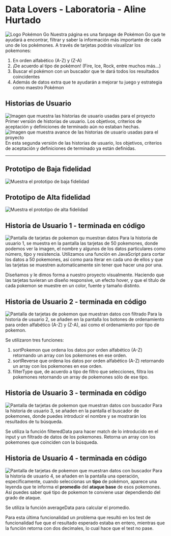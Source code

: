 # Data Lovers - Laboratoria - Aline Hurtado
![Logo Pokémon Go](./src/img/unnamed.png)
Nuestra página es una fanpage de Pokémon Go que te ayudará a encontrar, filtrar y saber la información más importante de cada uno de los pokémones. 
A través de tarjetas podrás visualizar los pokemones:
1) En orden alfabético (A-Z) y (Z-A)
2) ¡De acuerdo al tipo de pokémon! (Fire, Ice, Rock, entre muchos más...)
3) Buscar el pokémon con un buscador que te dará todos los resultados coincidentes
4) Además de datos extra que te ayudarán a mejorar tu juego y estrategia como maestro Pokémon


## Historias de Usuario
![Imagen que muestra las historias de usuario usadas para el proyecto](./src/img/Historias%20de%20usuario.png)
Primer versión de historias de usuario. Los objetivos, criterios de aceptación y definiciones de terminado aún no estaban hechas. 
![Imagen que muestra  avance de las historias de usuario usadas para el proyecto](./src/img/Historias_usuario_4.png)
En esta segunda versión de las historias de usuario, los objetivos, criterios de aceptación y definiciones de terminado ya están definidas.

***

## Prototipo de Baja fidelidad

![Muestra el prototipo de baja fidelidad](./src/img/Prototipo%20Baja%20Fidelidad.jpg)


## Prototipo de Alta fidelidad

![Muestra el prototipo de alta fidelidad](./src/img/Prototipo%20Alta%20Fidelidad.jpeg)

## Historia de Usuario 1 - terminada en código
![Pantalla de tarjetas de pokemon qu muestran datos](./src/img/Historia_Usuario%201.png)
Para la historia de usuario 1, se muestra en la pantalla las tarjetas de 50 pokemones, donde podemos ver la imagen, el nombre y algunos de los datos particulares como número, tipo y resistencia. 
Utilizamos una función en JavaScript para cortar los datos a 50 pokemones, así como para iterar en cada uno de ellos y que las tarjetas se muestren automaticamente sin tener que hacer una por una. 

Diseñamos y le dimos forma a nuestro proyecto visualmente. Haciendo que las tarjetas tuvieran un diseño responsive, un efecto hover, y que el título de cada pokemon se muestre en un color, fuente y tamaño distinto.

## Historia de Usuario 2 - terminada en código
![Pantalla de tarjetas de pokemon que muestran datos con filtrado](./src/img/HU2.png)
Para la historia de usuario 2, se añaden en la pantalla los botones de ordenamiento para orden alfabético (A-Z) y (Z-A), así como el ordenamiento por tipo de pokemon. 

Se utilizaron tres funciones: 
1) sortPokemon que ordena los datos por orden alfabético (A-Z) retornando un array con los pokemones en ese orden.
2) sortReverse que ordena los datos por orden alfabético (A-Z) retornando un array con los pokemones en ese orden.
3) filterType que, de acuerdo a tipo de filtro que selecciones, filtra los pokemones retornando un array de pokemones sólo de ese tipo. 

## Historia de Usuario 3 - terminada en código
![Pantalla de tarjetas de pokemon que muestran datos con buscador](./src/img/HU3.png)
Para la historia de usuario 3, se añaden en la pantalla el buscador de pokemones, donde puedes introducir el nombre y se mostrarán los resultados de tu búsqueda. 

Se utiliza la función filteredData para hacer match de lo introducido en el input y un filtrado de datos de los pokemones. Retorna un array con los pokemones que coinciden con la búsqueda.

## Historia de Usuario 4 - terminada en código
![Pantalla de tarjetas de pokemon que muestran datos con buscador](./src/img/HU4.png)
Para la historia de usuario 4, se añaden en la pantalla una operación, específicamente, cuando seleccionas un **tipo** de pokémon, aparece una leyenda que te informa el **promedio** del **ataque base** de esos pokemones. Así puedes saber qué tipo de pokemon te conviene usar dependiendo del grado de ataque.

Se utiliza la función averageData para calcular el promedio. 

Para esta última funcionalidad un problema que resultó en los test de funcionalidad fue que el resultado esperado estaba en entero, mientras que la función retorna con dos decimales, lo cual hace que el test no pase. 

